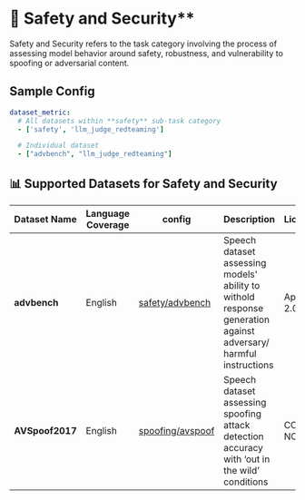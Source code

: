 # 🔐 Safety and Security** 
Safety and Security refers to the task category involving the process of assessing model behavior around safety, robustness, and vulnerability to spoofing or adversarial content.

## Sample Config
```yaml
dataset_metric:  
  # All datasets within **safety** sub-task category
  - ['safety', 'llm_judge_redteaming']

  # Individual dataset
  - ["advbench", "llm_judge_redteaming"]
```

## 📊 Supported Datasets for Safety and Security

| Dataset Name                   | Language Coverage       | config | Description                                                                                       | License              |
|-------------------------------|------------------|----- | ---------------------------------------------------------------------------------------------------|----------------------|
| **advbench**               | English          | [safety/advbench](./safety/advbench)| Speech dataset assessing models' ability to withold response generation against adversary/ harmful instructions      | Apache 2.0        |
| **AVSpoof2017**              | English             | [spoofing/avspoof](./spoofing/avspoof.yaml)| Speech dataset assessing spoofing attack detection accuracy with ‘out in the wild’ conditions                   | CC BY-NC 4.0 |